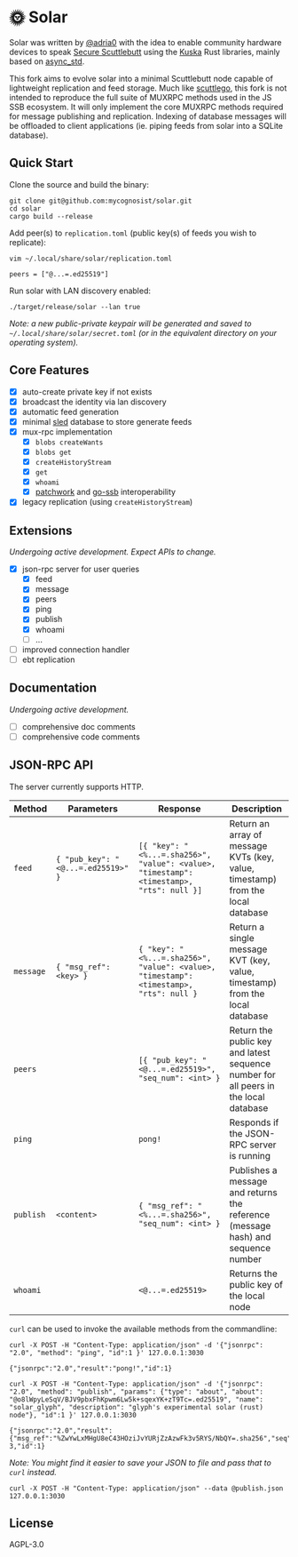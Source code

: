# 🌞 Solar

Solar was written by [@adria0](https://github.com/adria0) with the idea to 
enable community hardware devices to speak [Secure Scuttlebutt](https://scuttlebutt.nz/)
using the [Kuska](https://github.com/Kuska-ssb) Rust libraries, mainly based on 
[async_std](https://async.rs/).

This fork aims to evolve solar into a minimal Scuttlebutt node capable of 
lightweight replication and feed storage. Much like 
[scuttlego](https://github.com/planetary-social/scuttlego), this fork is not
intended to reproduce the full suite of MUXRPC methods used in the JS SSB
ecosystem. It will only implement the core MUXRPC methods required for 
message publishing and replication. Indexing of database messages will be
offloaded to client applications (ie. piping feeds from solar into a SQLite
database).

## Quick Start

Clone the source and build the binary:

```
git clone git@github.com:mycognosist/solar.git
cd solar
cargo build --release
```

Add peer(s) to `replication.toml` (public key(s) of feeds you wish to replicate):

```
vim ~/.local/share/solar/replication.toml

peers = ["@...=.ed25519"]
```

Run solar with LAN discovery enabled:

```
./target/release/solar --lan true
```

_Note: a new public-private keypair will be generated and saved to
`~/.local/share/solar/secret.toml` (or in the equivalent directory on your
operating system)._

## Core Features

- [X] auto-create private key if not exists
- [X] broadcast the identity via lan discovery
- [X] automatic feed generation
- [X] minimal [sled](https://github.com/spacejam/sled) database to store generate feeds
- [X] mux-rpc implementation
  - [X] `blobs createWants`
  - [X] `blobs get`
  - [X] `createHistoryStream`
  - [X] `get`
  - [X] `whoami`
  - [X] [patchwork](https://github.com/ssbc/patchwork) and [go-ssb](https://github.com/ssbc/go-ssb) interoperability
- [X] legacy replication (using `createHistoryStream`)

## Extensions

_Undergoing active development. Expect APIs to change._

- [X] json-rpc server for user queries
  - [X] feed
  - [X] message
  - [X] peers
  - [X] ping
  - [X] publish
  - [X] whoami
  - [ ] ...
- [ ] improved connection handler
- [ ] ebt replication

## Documentation

_Undergoing active development._

- [ ] comprehensive doc comments
- [ ] comprehensive code comments

## JSON-RPC API

The server currently supports HTTP.

| Method | Parameters | Response | Description |
| --- | --- | --- | --- |
| `feed` | `{ "pub_key": "<@...=.ed25519>" }` | `[{ "key": "<%...=.sha256>", "value": <value>, "timestamp": <timestamp>, "rts": null }]` | Return an array of message KVTs (key, value, timestamp) from the local database |
| `message` | `{ "msg_ref": <key> }` | `{ "key": "<%...=.sha256>", "value": <value>, "timestamp": <timestamp>, "rts": null }` | Return a single message KVT (key, value, timestamp) from the local database |
| `peers` | | `[{ "pub_key": "<@...=.ed25519>", "seq_num": <int> }` | Return the public key and latest sequence number for all peers in the local database |
| `ping` | | `pong!` | Responds if the JSON-RPC server is running |
| `publish` | `<content>` | `{ "msg_ref": "<%...=.sha256>", "seq_num": <int> }` | Publishes a message and returns the reference (message hash) and sequence number |
| `whoami` | | `<@...=.ed25519>` | Returns the public key of the local node |

`curl` can be used to invoke the available methods from the commandline:

```
curl -X POST -H "Content-Type: application/json" -d '{"jsonrpc": "2.0", "method": "ping", "id":1 }' 127.0.0.1:3030

{"jsonrpc":"2.0","result":"pong!","id":1}
```

```
curl -X POST -H "Content-Type: application/json" -d '{"jsonrpc": "2.0", "method": "publish", "params": {"type": "about", "about": "@o8lWpyLeSqV/BJV9pbxFhKpwm6Lw5k+sqexYK+zT9Tc=.ed25519", "name": "solar_glyph", "description": "glyph's experimental solar (rust) node"}, "id":1 }' 127.0.0.1:3030

{"jsonrpc":"2.0","result":{"msg_ref":"%ZwYwLxMHgU8eC43HOziJvYURjZzAzwFk3v5RYS/NbQY=.sha256","seq": 3,"id":1}
```

_Note: You might find it easier to save your JSON to file and pass that to `curl` instead._

```
curl -X POST -H "Content-Type: application/json" --data @publish.json 127.0.0.1:3030
```

## License

AGPL-3.0
